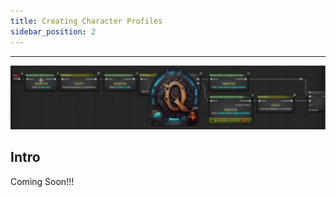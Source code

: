 ```yaml
---
title: Creating Character Profiles
sidebar_position: 2
---
```

<hr  /> 

![Banner](/img/QadeBanner.png)


## Intro
Coming Soon!!!